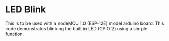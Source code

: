 # LED Blink

This is to be used with a nodeMCU 1.0 (ESP-12E) model arduino board.
This code demonstrates blinking the built in LED (GPIO 2) using a simple function.
